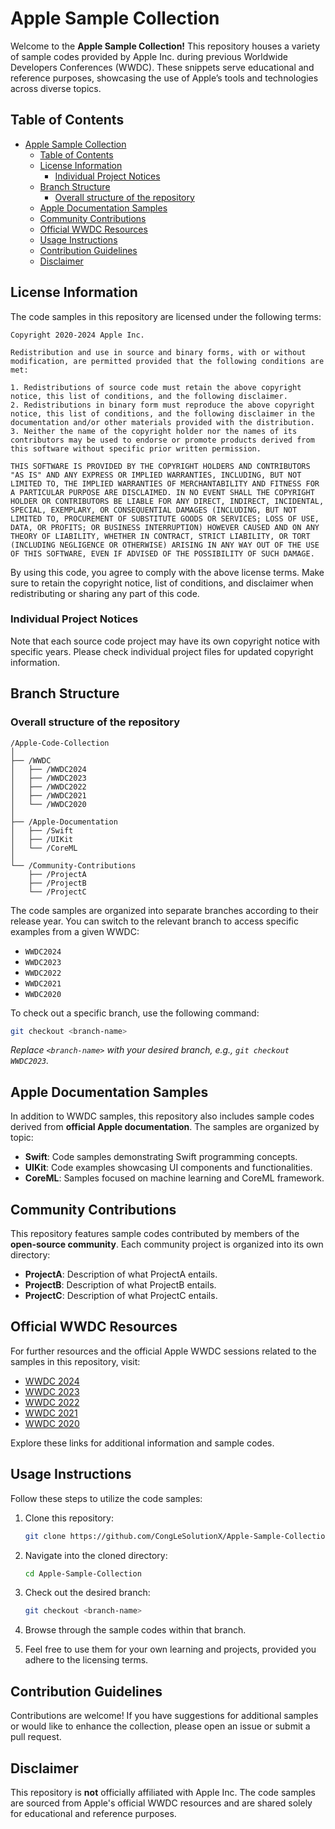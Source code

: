 
# Apple Sample Collection

Welcome to the **Apple Sample Collection!** This repository houses a variety of sample codes provided by Apple Inc. during previous Worldwide Developers Conferences (WWDC). These snippets serve educational and reference purposes, showcasing the use of Apple’s tools and technologies across diverse topics.

## Table of Contents

- [Apple Sample Collection](#apple-sample-collection)
  - [Table of Contents](#table-of-contents)
  - [License Information](#license-information)
    - [Individual Project Notices](#individual-project-notices)
  - [Branch Structure](#branch-structure)
    - [Overall structure of the repository](#overall-structure-of-the-repository)
  - [Apple Documentation Samples](#apple-documentation-samples)
  - [Community Contributions](#community-contributions)
  - [Official WWDC Resources](#official-wwdc-resources)
  - [Usage Instructions](#usage-instructions)
  - [Contribution Guidelines](#contribution-guidelines)
  - [Disclaimer](#disclaimer)

## License Information

The code samples in this repository are licensed under the following terms:

```
Copyright 2020-2024 Apple Inc.

Redistribution and use in source and binary forms, with or without modification, are permitted provided that the following conditions are met:

1. Redistributions of source code must retain the above copyright notice, this list of conditions, and the following disclaimer.
2. Redistributions in binary form must reproduce the above copyright notice, this list of conditions, and the following disclaimer in the documentation and/or other materials provided with the distribution.
3. Neither the name of the copyright holder nor the names of its contributors may be used to endorse or promote products derived from this software without specific prior written permission.

THIS SOFTWARE IS PROVIDED BY THE COPYRIGHT HOLDERS AND CONTRIBUTORS "AS IS" AND ANY EXPRESS OR IMPLIED WARRANTIES, INCLUDING, BUT NOT LIMITED TO, THE IMPLIED WARRANTIES OF MERCHANTABILITY AND FITNESS FOR A PARTICULAR PURPOSE ARE DISCLAIMED. IN NO EVENT SHALL THE COPYRIGHT HOLDER OR CONTRIBUTORS BE LIABLE FOR ANY DIRECT, INDIRECT, INCIDENTAL, SPECIAL, EXEMPLARY, OR CONSEQUENTIAL DAMAGES (INCLUDING, BUT NOT LIMITED TO, PROCUREMENT OF SUBSTITUTE GOODS OR SERVICES; LOSS OF USE, DATA, OR PROFITS; OR BUSINESS INTERRUPTION) HOWEVER CAUSED AND ON ANY THEORY OF LIABILITY, WHETHER IN CONTRACT, STRICT LIABILITY, OR TORT (INCLUDING NEGLIGENCE OR OTHERWISE) ARISING IN ANY WAY OUT OF THE USE OF THIS SOFTWARE, EVEN IF ADVISED OF THE POSSIBILITY OF SUCH DAMAGE.
```

By using this code, you agree to comply with the above license terms. Make sure to retain the copyright notice, list of conditions, and disclaimer when redistributing or sharing any part of this code.

### Individual Project Notices

Note that each source code project may have its own copyright notice with specific years. Please check individual project files for updated copyright information.

## Branch Structure


### Overall structure of the repository

```
/Apple-Code-Collection
│
├── /WWDC
│   ├── /WWDC2024
│   ├── /WWDC2023
│   ├── /WWDC2022
│   ├── /WWDC2021
│   └── /WWDC2020
│
├── /Apple-Documentation
│   ├── /Swift
│   ├── /UIKit
│   └── /CoreML
│
└── /Community-Contributions
    ├── /ProjectA
    ├── /ProjectB
    └── /ProjectC

```



The code samples are organized into separate branches according to their release year. You can switch to the relevant branch to access specific examples from a given WWDC:

- `WWDC2024`
- `WWDC2023`
- `WWDC2022`
- `WWDC2021`
- `WWDC2020`

To check out a specific branch, use the following command:

```bash
git checkout <branch-name>
```
*Replace `<branch-name>` with your desired branch, e.g., `git checkout WWDC2023`.*


## Apple Documentation Samples

In addition to WWDC samples, this repository also includes sample codes derived from **official Apple documentation**. The samples are organized by topic:

* **Swift**: Code samples demonstrating Swift programming concepts.
* **UIKit**: Code examples showcasing UI components and functionalities.
* **CoreML**: Samples focused on machine learning and CoreML framework.

## Community Contributions

This repository features sample codes contributed by members of the **open-source community**. Each community project is organized into its own directory:

* **ProjectA**: Description of what ProjectA entails.
* **ProjectB**: Description of what ProjectB entails.
* **ProjectC**: Description of what ProjectC entails.


## Official WWDC Resources

For further resources and the official Apple WWDC sessions related to the samples in this repository, visit:

- [WWDC 2024](https://developer.apple.com/sample-code/wwdc/2024/) 
- [WWDC 2023](https://developer.apple.com/sample-code/wwdc/2023/) 
- [WWDC 2022](https://developer.apple.com/sample-code/wwdc/2022/) 
- [WWDC 2021](https://developer.apple.com/sample-code/wwdc/2021/) 
- [WWDC 2020](https://developer.apple.com/sample-code/wwdc/2020/) 

Explore these links for additional information and sample codes.

## Usage Instructions

Follow these steps to utilize the code samples:

1. Clone this repository:
   ```bash
   git clone https://github.com/CongLeSolutionX/Apple-Sample-Collection.git
   ```


2. Navigate into the cloned directory:
   ```bash
   cd Apple-Sample-Collection
   ```

3. Check out the desired branch:
   ```bash
   git checkout <branch-name>
   ```

4. Browse through the sample codes within that branch.

5. Feel free to use them for your own learning and projects, provided you adhere to the licensing terms.

## Contribution Guidelines

Contributions are welcome! If you have suggestions for additional samples or would like to enhance the collection, please open an issue or submit a pull request.

## Disclaimer

This repository is **not** officially affiliated with Apple Inc. The code samples are sourced from Apple's official WWDC resources and are shared solely for educational and reference purposes.
